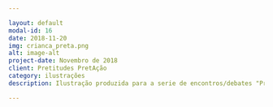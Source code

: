 ```yaml
---

layout: default
modal-id: 16
date: 2018-11-20
img: crianca_preta.png
alt: image-alt
project-date: Novembro de 2018
client: Pretitudes PretAção
category: ilustrações
description: Ilustração produzida para a serie de encontros/debates "Pretitudes".

---
```

